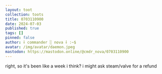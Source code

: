 ```yaml
---
layout: toot
collection: toots
title: 0703110900
date: 2024-07-03
published: true
tags: []
pinned: false
author: ⸸ commander ░ nova ⸸ :~$
avatar: /img/avatar/daemon.jpeg
mastodon: https://mastodon.online/@cmdr_nova/0703110900
---
```


right, so it's been like a week i think? i might ask steam/valve for a refund

